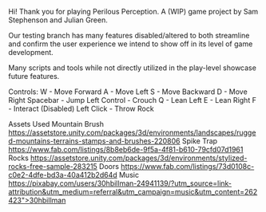 Hi! Thank you for playing Perilous Perception. A (WIP) game project by Sam Stephenson and Julian Green.

Our testing branch has many features disabled/altered to both streamline and confirm the user experience we intend to show off in its level of game development.

Many scripts and tools while not directly utilized in the play-level showcase future features.

Controls:
W - Move Forward
A - Move Left
S - Move Backward
D - Move Right
Spacebar - Jump
Left Control - Crouch
Q - Lean Left
E - Lean Right
F - Interact (Disabled)
Left Click - Throw Rock

Assets Used
Mountain Brush
https://assetstore.unity.com/packages/3d/environments/landscapes/rugged-mountains-terrains-stamps-and-brushes-220806 
Spike Trap
https://www.fab.com/listings/8b8eb6de-9f5a-4f81-b610-79cfd07d1961 
Rocks
https://assetstore.unity.com/packages/3d/environments/stylized-rocks-free-sample-283215 
Doors
https://www.fab.com/listings/73d0108c-c0e2-4dfe-bd3a-40a412b2d64d 
Music
https://pixabay.com/users/30hbillman-24941139/?utm_source=link-attribution&utm_medium=referral&utm_campaign=music&utm_content=262423">30hbillman
